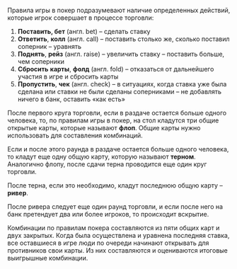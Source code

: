Правила игры в покер подразумевают наличие определенных действий, которые игрок совершает в процессе торговли:

1. **Поставить, бет** (англ. bet) – сделать ставку
2.  **Ответить**, **колл** (англ. call) – поставить столько же, сколько поставил соперник – уравнять
3.   **Поднять**, **рейз** (англ. raise) – увеличить ставку – поставить больше, чем соперники
4.   **Сбросить** **карты**, **фолд** (англ. fold) – отказаться от дальнейшего участия в игре и сбросить карты
5.   **Пропустить**, **чек** (англ. check) – в ситуациях, когда ставка уже была сделана или ставки не были сделаны соперниками – не добавлять ничего в банк, оставить «как есть»

После первого круга торговли, если в раздаче остается больше одного человека, то, по правилам игры в покер, на стол кладутся три общие открытые карты, которые называют **флоп**. Общие карты нужно использовать для составления комбинаций.

Если и после этого раунда в раздаче остается больше одного человека, то кладут еще одну общую карту, которую называют **терном**. Аналогично флопу, после сдачи терна проводится еще один круг торговли.

После терна, если это необходимо, кладут последнюю общую карту – **ривер**.

После ривера следует еще один раунд торговли, и если после него на банк претендует два или более игроков, то происходит вскрытие.

Комбинации по правилам покера составляются из пяти общих карт и двух закрытых. Когда была осуществлена и уравнена последняя ставка, все оставшиеся в игре люди по очереди начинают открывать для противников свои карты. Из них составляются и оцениваются итоговые выигрышные комбинации.
